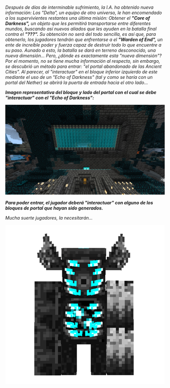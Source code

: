 *Después de días de interminable sufrimiento, la I.A. ha obtenido nueva información: Los "Delta", un equipo de otro universo, le han encomendado a los supervivientes restantes una última misión: Obtener el **"Core of Darkness",** un objeto que les permitirá transportarse entre diferentes mundos, buscando así nuevos aliados que les ayuden en la batalla final contra el **"???".** Su obtención no será del todo sencilla, es así que, para obtenerlo, los jugadores tendrán que enfrentarse a el **"Warden of End",** un ente de increíble poder y fuerza capaz de destruir todo lo que encuentre a su paso. Aunado a esto, la batalla se dará en terreno desconocido, una nueva dimensión... Pero, ¿dónde es exactamente esta "nueva dimensión"? Por el momento, no se tiene mucha información al respecto, sin embargo, se descubrió un método para entrar: "el portal abandonado de las Ancient Cities". Al parecer, al "interactuar" en el bloque inferior izquierdo de este mediante el uso de un "Echo of Darkness" (tal y como se haría con un portal del Nether) se abrirá la puerta de entrada hacia el otro lado...*

***Imagen representativa del bloque y lado del portal con el cual se debe "interactuar" con el "Echo of Darkness":***

![portal_warden](https://github.com/MiguelVeraXd/Valley-Dimensional-Wiki/blob/main/Main/Wiki/assets/crafteo/portal_warden.png)

***Para poder entrar, el jugador deberá "interactuar" con alguno de los bloques de portal que hayan sido generados.***

*Mucha suerte jugadores, la necesitarán...*

![warden_of_the_end](https://github.com/MiguelVeraXd/Valley-Dimensional-Wiki/blob/main/Main/Wiki/assets/bosses/boss_final-ezgif.com-crop.gif)
